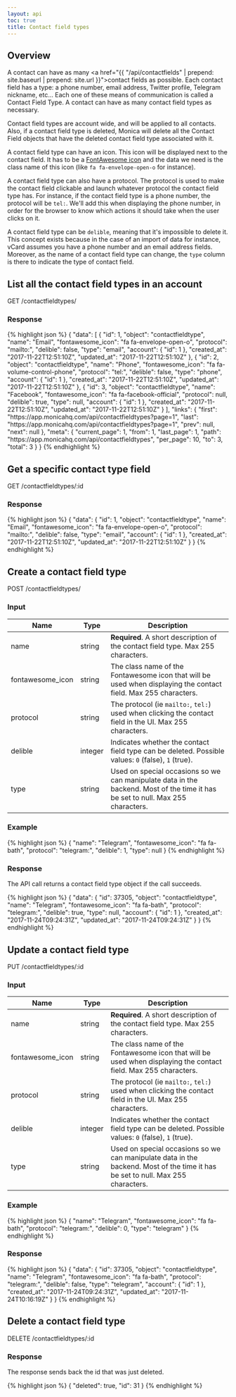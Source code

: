 ```yaml
---
layout: api
toc: true
title: Contact field types
---
```


## Overview

A contact can have as many <a href="{{ "/api/contactfields" | prepend: site.baseurl | prepend: site.url }}">contact fields</a>
 as possible. Each contact field has a type: a phone number, email address,
 Twitter profile, Telegram nickname, etc... Each one of these means of
 communication is called a Contact Field Type. A contact can have as many
 contact field types as necessary.

Contact field types are account wide, and will be applied to all contacts.
Also, if a contact field type is deleted, Monica will delete all the Contact
Field objects that have the deleted contact field type associated with it.

A contact field type can have an icon. This icon will be displayed next to the
contact field. It has to be a [FontAwesome icon](http://fontawesome.io/) and
the data we need is the class name of this icon (like `fa fa-envelope-open-o`
for instance).

A contact field type can also have a protocol. The protocol is used to make the
contact field clickable and launch whatever protocol the contact field type
has. For instance, if the contact field type is a phone number, the protocol
will be `tel:`. We'll add this when displaying the phone number, in order for
the browser to know which actions it should take when the user clicks on it.

A contact field type can be `delible`, meaning that it's impossible to delete
it. This concept exists because in the case of an import of data for instance,
vCard assumes you have a phone number and an email address fields. Moreover, as
the name of a contact field type can change, the `type` column is there to
indicate the type of contact field.

## List all the contact field types in an account

<url>
  GET /contactfieldtypes/
</url>

### Response

{% highlight json %}
{
  "data": [
    {
      "id": 1,
      "object": "contactfieldtype",
      "name": "Email",
      "fontawesome_icon": "fa fa-envelope-open-o",
      "protocol": "mailto:",
      "delible": false,
      "type": "email",
      "account": {
        "id": 1
      },
      "created_at": "2017-11-22T12:51:10Z",
      "updated_at": "2017-11-22T12:51:10Z"
    },
    {
      "id": 2,
      "object": "contactfieldtype",
      "name": "Phone",
      "fontawesome_icon": "fa fa-volume-control-phone",
      "protocol": "tel:",
      "delible": false,
      "type": "phone",
      "account": {
        "id": 1
      },
      "created_at": "2017-11-22T12:51:10Z",
      "updated_at": "2017-11-22T12:51:10Z"
    },
    {
      "id": 3,
      "object": "contactfieldtype",
      "name": "Facebook",
      "fontawesome_icon": "fa fa-facebook-official",
      "protocol": null,
      "delible": true,
      "type": null,
      "account": {
        "id": 1
      },
      "created_at": "2017-11-22T12:51:10Z",
      "updated_at": "2017-11-22T12:51:10Z"
    }
  ],
  "links": {
    "first": "https:\/\/app.monicahq.com\/api\/contactfieldtypes?page=1",
    "last": "https:\/\/app.monicahq.com\/api\/contactfieldtypes?page=1",
    "prev": null,
    "next": null
  },
  "meta": {
    "current_page": 1,
    "from": 1,
    "last_page": 1,
    "path": "https:\/\/app.monicahq.com\/api\/contactfieldtypes",
    "per_page": 10,
    "to": 3,
    "total": 3
  }
}
{% endhighlight %}

## Get a specific contact type field

<url>
  GET /contactfieldtypes/:id
</url>

### Response

{% highlight json %}
{
  "data": {
    "id": 1,
    "object": "contactfieldtype",
    "name": "Email",
    "fontawesome_icon": "fa fa-envelope-open-o",
    "protocol": "mailto:",
    "delible": false,
    "type": "email",
    "account": {
      "id": 1
    },
    "created_at": "2017-11-22T12:51:10Z",
    "updated_at": "2017-11-22T12:51:10Z"
  }
}
{% endhighlight %}

## Create a contact field type

<url>
  POST /contactfieldtypes/
</url>

### Input

| Name | Type | Description |
| ---- | ----------- | ----------- |
| name | string | <strong>Required</strong>. A short description of the contact field type. Max 255 characters. |
| fontawesome_icon | string | The class name of the Fontawesome icon that will be used when displaying the contact field. Max 255 characters. |
| protocol | string | The protocol (ie `mailto:`, `tel:`) used when clicking the contact field in the UI. Max 255 characters. |
| delible | integer | Indicates whether the contact field type can be deleted. Possible values: `0` (false), `1` (true). |
| type | string | Used on special occasions so we can manipulate data in the backend. Most of the time it has be set to null. Max 255 characters. |

### Example

{% highlight json %}
{
  "name": "Telegram",
  "fontawesome_icon": "fa fa-bath",
  "protocol": "telegram:",
  "delible": 1,
  "type": null
}
{% endhighlight %}

### Response

The API call returns a contact field type object if the call succeeds.

{% highlight json %}
{
  "data": {
    "id": 37305,
    "object": "contactfieldtype",
    "name": "Telegram",
    "fontawesome_icon": "fa fa-bath",
    "protocol": "telegram:",
    "delible": true,
    "type": null,
    "account": {
      "id": 1
    },
    "created_at": "2017-11-24T09:24:31Z",
    "updated_at": "2017-11-24T09:24:31Z"
  }
}
{% endhighlight %}

## Update a contact field type

<url>
  PUT /contactfieldtypes/:id
</url>

### Input

| Name | Type | Description |
| ---- | ----------- | ----------- |
| name | string | <strong>Required</strong>. A short description of the contact field type. Max 255 characters. |
| fontawesome_icon | string | The class name of the Fontawesome icon that will be used when displaying the contact field. Max 255 characters. |
| protocol | string | The protocol (ie `mailto:`, `tel:`) used when clicking the contact field in the UI. Max 255 characters. |
| delible | integer | Indicates whether the contact field type can be deleted. Possible values: `0` (false), `1` (true). |
| type | string | Used on special occasions so we can manipulate data in the backend. Most of the time it has be set to null. Max 255 characters. |

### Example

{% highlight json %}
{
  "name": "Telegram",
  "fontawesome_icon": "fa fa-bath",
  "protocol": "telegram:",
  "delible": 0,
  "type": "telegram"
}
{% endhighlight %}

### Response

{% highlight json %}
{
  "data": {
    "id": 37305,
    "object": "contactfieldtype",
    "name": "Telegram",
    "fontawesome_icon": "fa fa-bath",
    "protocol": "telegram:",
    "delible": false,
    "type": "telegram",
    "account": {
      "id": 1
    },
    "created_at": "2017-11-24T09:24:31Z",
    "updated_at": "2017-11-24T10:16:19Z"
  }
}
{% endhighlight %}

## Delete a contact field type

<url>
  DELETE /contactfieldtypes/:id
</url>

### Response

The response sends back the id that was just deleted.

{% highlight json %}
{
  "deleted": true,
  "id": 31
}
{% endhighlight %}
